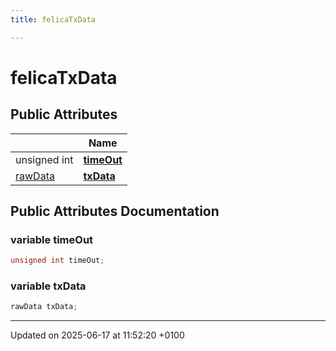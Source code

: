 ```yaml
---
title: felicaTxData

---
```


# felicaTxData





## Public Attributes

|                | Name           |
| -------------- | -------------- |
| unsigned int | **[timeOut](structfelica_tx_data.md#variable-timeout)**  |
| [rawData](structraw_data.md) | **[txData](structfelica_tx_data.md#variable-txdata)**  |

## Public Attributes Documentation

### variable timeOut

```cpp
unsigned int timeOut;
```


### variable txData

```cpp
rawData txData;
```


-------------------------------

Updated on 2025-06-17 at 11:52:20 +0100